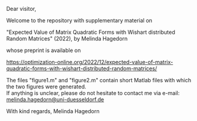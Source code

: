 Dear visitor,

Welcome to the repository with supplementary material on

"Expected Value of Matrix Quadratic Forms
with Wishart distributed Random Matrices" (2022),
by Melinda Hagedorn

whose preprint is available on

https://optimization-online.org/2022/12/expected-value-of-matrix-quadratic-forms-with-wishart-distributed-random-matrices/

The files "figure1.m" and "figure2.m" contain short Matlab files with which the two figures were generated.
If anything is unclear, please do not hesitate to contact me via e-mail: melinda.hagedorn@uni-duesseldorf.de

With kind regards,
Melinda Hagedorn
